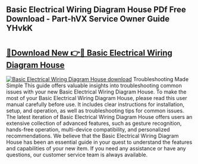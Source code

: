 ## Basic Electrical Wiring Diagram House PDf Free Download - Part-hVX Service Owner Guide YHvkK

# <h2><a href="http://dfizucb.blite.top/?on=Basic+Electrical+Wiring+Diagram+House">🔗Download New 👉🔴 Basic Electrical Wiring Diagram House</a></h2>

[![Basic Electrical Wiring Diagram House download](https://i.imgur.com/lujVjoI.png)](http://dfizucb.blite.top/?on=Basic+Electrical+Wiring+Diagram+House)
Troubleshooting Made Simple This guide offers valuable insights into troubleshooting common issues with your new Basic Electrical Wiring Diagram House. To make the most of your Basic Electrical Wiring Diagram House, please read this user manual carefully before use. It includes clear instructions for installation, setup, and operation, as well as troubleshooting tips for common issues. The latest iteration of Basic Electrical Wiring Diagram House offers users an extensive collection of advanced features, such as gesture recognition, hands-free operation, multi-device compatibility, and personalized recommendations. We believe that the Basic Electrical Wiring Diagram House has been an essential guide in your quest to understand the features and capabilities of your new item. If you need any assistance or have any questions, our customer service team is always available.
